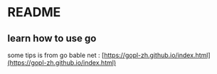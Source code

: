 # README

## learn how to use go

some tips is from go bable net : [https://gopl-zh.github.io/index.html](https://gopl-zh.github.io/index.html)
